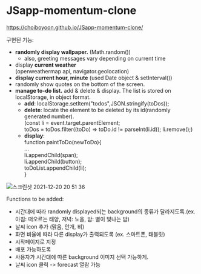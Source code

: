 # JSapp-momentum-clone

https://choiboyoon.github.io/JSapp-momentum-clone/

구현된 기능:
* <b>randomly display wallpaper.</b> (Math.random())
  * also, greeting messages vary depending on current time
* display <b>current weather</b> <br/> (openweathermap api, navigator.geolocation)
* <b>display current hour, minute</b> (used Date object & setInterval())
* randomly show quotes on the bottom of the screen.
* <b>manage to-do list.</b> add & delete & display. The list is stored on localStorage, in object format.
  * <b>add</b>: localStorage.setItem("todos",JSON.stringify(toDos));
  * <b>delete</b>: locate the element to be deleted by its id(randomly generated number).<br/>(const li = event.target.parentElement;<br/>
  toDos = toDos.filter((toDo) => toDo.id != parseInt(li.id));
  li.remove();)
  * <b>display</b>: <br/>function paintToDo(newToDo){<br/>...<br/>li.appendChild(span);<br/>li.appendChild(button);<br/>toDoList.appendChild(li);<br/>}


![스크린샷 2021-12-20 20 51 36](https://user-images.githubusercontent.com/22133824/146824487-b2446780-7904-4eae-9e38-180939c2b254.png)


Functions to be added:
* 시간대에 따라 randomly displayed되는 background의 종류가 달라지도록.(ex.아침: 떠오르는 태양, 저녁: 노을, 밤: 별이 빛나는 밤)
* 날씨 icon 추가 (맑음, 안개, 비)
* 화면 비율에 따라 다른 display가 출력되도록 (ex. 스마트폰, 태블릿)
* 시작페이지로 지정
* 배포 가능하도록 
* 사용자가 시간대에 따른 background 이미지 선택 가능하게.
* 날씨 icon 클릭 -> forecast 열람 가능
